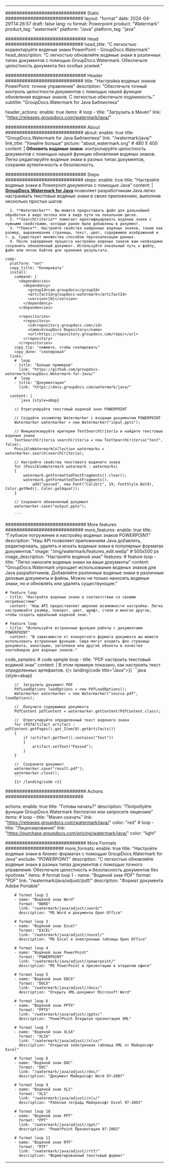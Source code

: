
---
############################# Static ############################
layout: "format"
date:  2024-04-29T14:26:57
draft: false
lang: ru
format: Powerpoint
product: "Watermark"
product_tag: "watermark"
platform: "Java"
platform_tag: "java"

############################# Head ############################
head_title: "С легкостью корректируйте водяные знаки PowerPoint - GroupDocs.Watermark"
head_description: "С легкостью обновляйте водяные знаки в различных типах документов с помощью GroupDocs.Watermark. Обеспечьте целостность документа без особых усилий."

############################# Header ############################
title: "Настройка водяных знаков PowerPoint: точное управление" 
description: "Обеспечьте точный контроль целостности документов с помощью нашей функции обновления водяных знаков. С легкостью обеспечьте подлинность."
subtitle: "GroupDocs.Watermark for Java Библиотека" 

header_actions:
  enable: true
  items:
    #  loop
    - title: "Загрузить в Maven"
      link: "https://releases.groupdocs.com/watermark/java/"
      
############################# About ############################
about:
    enable: true
    title: "GroupDocs.Watermark for Java Библиотека"
    link: "/watermark/java/"
    link_title: "Узнайте больше"
    picture: "about_watermark.svg" # 480 X 400
    content: |
       **Обновить водяные знаки**: контролируйте целостность документов с помощью нашей функции обновления водяных знаков. Легко редактируйте водяные знаки в разных типах документов, сохраняя аутентичность и безопасность.

############################# Steps ############################
steps:
    enable: true
    title: "Настройте водяные знаки в Powerpoint документах с помощью Java"
    content: |
      **[GroupDocs.Watermark for Java](https://products.groupdocs.com/watermark/java/)** позволяет разработчикам Java легко настраивать текстовые водяные знаки в своих приложениях, выполнив несколько простых шагов:
      
      1. **Watermarker**. Вы можете предоставить файл для дальнейшей обработки в виде потока или в виде пути на локальном диске.
      2. **SearchCriteria** помогает идентифицировать водяные знаки с нужными свойствами, которые ранее были добавлены в документ.
      3. **Поиск**. Настройте свойства найденных водяных знаков, такие как размер, выравнивание страницы, текст, цвет, содержимое изображений и т. д. Существует множество способов персонализации данных.
      4. После завершения процесса настройки водяных знаков вам необходимо сохранить обновленный документ. Используйте локальный путь к файлу, файл или поток байтов для хранения результата.
   
    code:
      platform: "net"
      copy_title: "Копировать"
      install:
        command: |
          <dependencies>
            <dependency>
              <groupId>com.groupdocs</groupId>
              <artifactId>groupdocs-watermark</artifactId>
              <version>{0}</version>
            </dependency>
          </dependencies>

          <repositories>
            <repository>
              <id>repository.groupdocs.com</id>
              <name>GroupDocs Repository</name>
              <url>https://repository.groupdocs.com/repo/</url>
            </repository>
          </repositories>
        copy_tip: "нажмите, чтобы скопировать"
        copy_done: "скопировал"
      links:
        #  loop
        - title: "Больше примеров"
          link: "https://github.com/groupdocs-watermark/GroupDocs.Watermark-for-Java/"
        #  loop
        - title: "Документация"
          link: "https://docs.groupdocs.com/watermark/java/"
          
      content: |
        ```java {style=abap}

        // Отрегулируйте текстовый водяной знак POWERPOINT

        // Создайте экземпляр Watermarker с входным документом POWERPOINT
        Watermarker watermarker = new Watermarker("input.pptx");

        // Инициализируйте критерии TextSearchCriteria и найдите текстовые водяные знаки
        TextSearchCriteria searchCriteria = new TextSearchCriteria("test", false);
        PossibleWatermarkCollection watermarks = watermarker.search(searchCriteria);
        
        // Настройте свойства текстового водяного знака
        for (PossibleWatermark watermark : watermarks)
        {
            watermark.getFormattedTextFragments().clear();
            watermark.getFormattedTextFragments().
                add("passed", new Font("Calibri", 19, FontStyle.Bold), Color.getRed(), Color.getAqua());
        }

        // Сохраните обновленный документ
        watermarker.save("output.pptx");
        
        ```            
        
############################# More features ############################
more_features:
  enable: true
  title: "Глубокое погружение в настройку водяных знаков POWERPOINT"
  description: "Наш API позволяет приложениям Java добавлять, редактировать, удалять и искать водяные знаки в популярных форматах документов."
  image: "/img/watermark/features_edit.webp" # 500x500 px
  image_description: "Настройте водяной знак"
  features:
    # feature loop
    - title: "Легко наносите водяные знаки на ваши документы"
      content: "GroupDocs.Watermark упрощает использование водяных знаков для Java разработчиков. Добавляйте различные водяные знаки в различные деловые документы и файлы. Можно не только наносить водяные знаки, но и обновлять или удалять существующие."

    # feature loop
    - title: "Настройте водяные знаки в соответствии со своими потребностями"
      content: "Наш API предоставляет широкие возможности настройки. Легко настраивайте размер, поворот, цвет, шрифт, стили и многое другое, чтобы создать идеальный водяной знак."

    # feature loop
    - title: "Используйте встроенные функции работы с документами POWERPOINT"
      content: "В зависимости от конкретного формата документа вы можете использовать встроенные функции. Сюда могут входить фон страницы документа, аннотации, заголовки или другие объекты в качестве контейнеров для водяных знаков."
      
  code_samples:
    # code sample loop
    - title: "PDF настроить текстовый водяной знак"
      content: |
        В этом примере показано, как настроить текст определенных артефактов.
        {{< landing/code title="Java">}}
        ```java {style=abap}
        
        //  Загрузить документ PDF
        PdfLoadOptions loadOptions = new PdfLoadOptions();
        Watermarker watermarker = new Watermarker("source.pdf", loadOptions);

        //  Получите содержимое документа
        PdfContent pdfContent = watermarker.getContent(PdfContent.class);

        //  Отрегулируйте определенный текст водяного знака
        for (PdfArtifact artifact : pdfContent.getPages().get_Item(0).getArtifacts())
        {
            if (artifact.getText().contains("Test"))
            {
                artifact.setText("Passed");
            }
        }

        //  Сохраните документ
        watermarker.save("result.pdf");
        watermarker.close();
        ```
        {{< /landing/code >}}


############################# Actions ############################

actions:
  enable: true
  title: "Готовы начать?"
  description: "Попробуйте функции GroupDocs.Watermark бесплатно или запросите лицензию"
  items:
    #  loop
    - title: "Maven скачать"
      link: "https://releases.groupdocs.com/watermark/java/"
      color: "red"
        #  loop
    - title: "Лицензирование"
      link: "https://purchase.groupdocs.com/pricing/watermark/java/"
      color: "light"


############################# More Formats #####################
more_formats:
    enable: true
    title: "Настройте водяные знаки в бизнес-форматах с помощью GroupDocs.Watermark for Java"
    exclude: "POWERPOINT"
    description: "С легкостью обновляйте водяные знаки в разных типах документов с помощью точного управления. Обеспечьте целостность и безопасность документов без проблем."
    items: 
        # format loop 1
        - name: "Водяной знак PDF"
          format: "PDF"
          link: "/watermark/java/adjust//pdf/"
          description: "Формат документа Adobe Portable"

        # format loop 2
        - name: "Водяной знак Word"
          format: "WORD"
          link: "/watermark/java/adjust//word/"
          description: "MS Word и документы Open Office"
          
        # format loop 3
        - name: "Водяной знак Excel"
          format: "EXCEL"
          link: "/watermark/java/adjust//excel/"
          description: "MS Excel и электронные таблицы Open Office"

        # format loop 4
        - name: "Водяной знак PowerPoint"
          format: "POWERPOINT"
          link: "/watermark/java/adjust//powerpoint/"
          description: "MS PowerPoint и презентации в открытом офисе"

        # format loop 5
        - name: "Водяной знак DOCX"
          format: "DOCX"
          link: "/watermark/java/adjust//docx/"
          description: "Открыть XML-документ Microsoft Word"
          
        # format loop 6
        - name: "Водяной знак PPTX"
          format: "PPTX"
          link: "/watermark/java/adjust//pptx/"
          description: "PowerPoint Открытая презентация XML"
          
        # format loop 7
        - name: "Водяной знак XLSX"
          format: "XLSX"
          link: "/watermark/java/adjust//xlsx/"
          description: "Открытая электронная таблица XML от Майкрософт Excel"

        # format loop 8
        - name: "Водяной знак DOC"
          format: "DOC"
          link: "/watermark/java/adjust//doc/"
          description: "Документ Майкрософт Word 97—2007"

        # format loop 9
        - name: "Водяной знак XLS"
          format: "XLS"
          link: "/watermark/java/adjust//xls/"
          description: "Рабочая тетрадь Майкрософт Excel 97-2003"

        # format loop 10
        - name: "Водяной знак PPT"
          format: "PPT"
          link: "/watermark/java/adjust//ppt/"
          description: "PowerPoint Презентация 97-2003"

        # format loop 11
        - name: "Водяной знак RTF"
          format: "RTF"
          link: "/watermark/java/adjust//rtf/"
          description: "Форматированный текстовый формат"

---